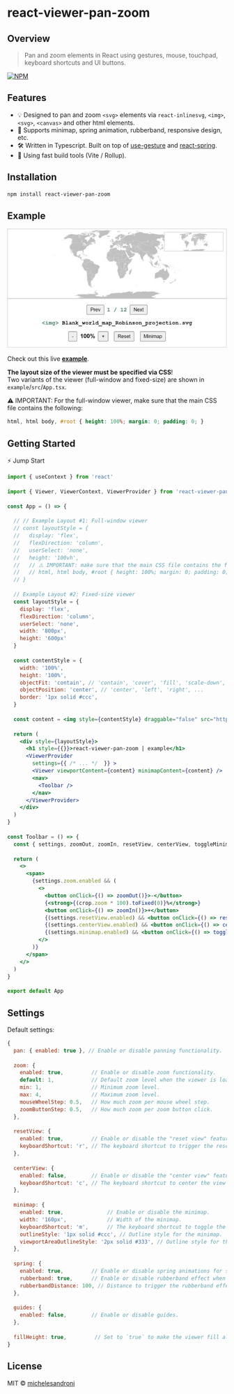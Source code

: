 # react-viewer-pan-zoom

## Overview

> Pan and zoom elements in React using gestures, mouse, touchpad, keyboard shortcuts and UI buttons.

[![NPM](https://img.shields.io/npm/v/react-viewer-pan-zoom.svg)](https://www.npmjs.com/package/react-viewer-pan-zoom)

## Features

* 💡 Designed to pan and zoom `<svg>` elements via `react-inlinesvg`, `<img>`, `<svg>`, `<canvas>` and other html elements.
* 🧭 Supports minimap, spring animation, rubberband, responsive design, etc.
* 🛠️ Written in Typescript. Built on top of [use-gesture](https://github.com/pmndrs/use-gesture) and [react-spring](https://www.react-spring.dev).
* 🚀 Using fast build tools (Vite / Rollup).

## Installation

```bash
npm install react-viewer-pan-zoom
```

## Example

[![Example](assets/example.jpg)](https://michelesandroni.github.io/react-viewer-pan-zoom)

Check out this live **[example](https://michelesandroni.github.io/react-viewer-pan-zoom)**.

**The layout size of the viewer must be specified via CSS**!  
Two variants of the viewer (full-window and fixed-size) are shown in `example`/`src`/`App.tsx`.

⚠️ IMPORTANT: For the full-window viewer, make sure that the main CSS file contains the following:

```css
html, html body, #root { height: 100%; margin: 0; padding: 0; }
```

## Getting Started

⚡️ Jump Start

```jsx
import { useContext } from 'react'

import { Viewer, ViewerContext, ViewerProvider } from 'react-viewer-pan-zoom'

const App = () => {

  // // Example Layout #1: Full-window viewer
  // const layoutStyle = {
  //   display: 'flex',
  //   flexDirection: 'column',
  //   userSelect: 'none',
  //   height: '100vh',
  //   // ⚠️ IMPORTANT: make sure that the main CSS file contains the following:
  //   // html, html body, #root { height: 100%; margin: 0; padding: 0; }
  // }

  // Example Layout #2: Fixed-size viewer
  const layoutStyle = {
    display: 'flex',
    flexDirection: 'column',
    userSelect: 'none',
    width: '800px',
    height: '600px'
  }

  const contentStyle = {
    width: '100%',
    height: '100%',
    objectFit: 'contain', // 'contain', 'cover', 'fill', 'scale-down', ...
    objectPosition: 'center', // 'center', 'left', 'right', ...
    border: '1px solid #ccc',
  }

  const content = <img style={contentStyle} draggable="false" src="https://upload.wikimedia.org/wikipedia/commons/f/fc/Blank_world_map_Robinson_projection.svg" />

  return (
    <div style={layoutStyle}>
      <h1 style={{}}>react-viewer-pan-zoom | example</h1>
      <ViewerProvider
        settings={{ /* ... */  }} >
        <Viewer viewportContent={content} minimapContent={content} />
        <nav>
          <Toolbar />
        </nav>
      </ViewerProvider>
    </div>
  )
}

const Toolbar = () => {
  const { settings, zoomOut, zoomIn, resetView, centerView, toggleMinimap, crop } = useContext(ViewerContext)

  return (
    <>
      <span>
        {settings.zoom.enabled && (
          <>
            <button onClick={() => zoomOut()}>-</button>
            {<strong>{(crop.zoom * 100).toFixed(0)}%</strong>}
            <button onClick={() => zoomIn()}>+</button>
            {(settings.resetView.enabled) && <button onClick={() => resetView()}>Reset</button>}
            {(settings.centerView.enabled) && <button onClick={() => centerView()}>Center</button>}
            {(settings.minimap.enabled) && <button onClick={() => toggleMinimap()}>Minimap</button>}
          </>
        )}
      </span>
    </>
  )
}

export default App
```

## Settings

Default settings:

```jsx
{
  pan: { enabled: true }, // Enable or disable panning functionality.
  
  zoom: { 
    enabled: true,         // Enable or disable zoom functionality.
    default: 1,            // Default zoom level when the viewer is loaded.
    min: 1,                // Minimum zoom level.
    max: 4,                // Maximum zoom level.
    mouseWheelStep: 0.5,   // How much zoom per mouse wheel step.
    zoomButtonStep: 0.5,   // How much zoom per zoom button click.
  },
  
  resetView: { 
    enabled: true,         // Enable or disable the "reset view" feature.
    keyboardShortcut: 'r', // The keyboard shortcut to trigger the reset view (set to `false` to disable).
  },
  
  centerView: { 
    enabled: false,        // Enable or disable the "center view" feature.
    keyboardShortcut: 'c', // The keyboard shortcut to center the view (set to `false` to disable).
  },
  
  minimap: { 
    enabled: true,              // Enable or disable the minimap.
    width: '160px',             // Width of the minimap.
    keyboardShortcut: 'm',      // The keyboard shortcut to toggle the minimap (set to `false` to disable).
    outlineStyle: '1px solid #ccc', // Outline style for the minimap.
    viewportAreaOutlineStyle: '2px solid #333', // Outline style for the viewport area on the minimap.
  },
  
  spring: { 
    enabled: true,         // Enable or disable spring animations for smooth transitions.
    rubberband: true,      // Enable or disable rubberband effect when zooming or panning.
    rubberbandDistance: 100, // Distance to trigger the rubberband effect.
  },
  
  guides: { 
    enabled: false,        // Enable or disable guides.
  },
  
  fillHeight: true,         // Set to `true` to make the viewer fill all available height in the parent container.
}
```

## License

MIT © [michelesandroni](https://github.com/michelesandroni)
